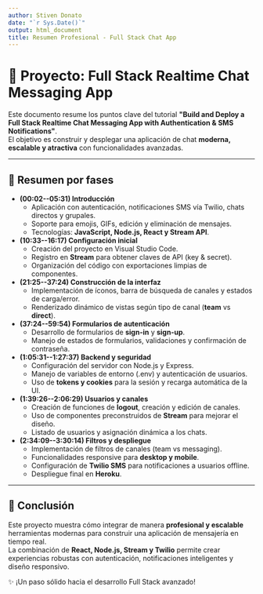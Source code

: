 ```yaml
---
author: Stiven Donato
date: "`r Sys.Date()`"
output: html_document
title: Resumen Profesional - Full Stack Chat App
---
```


# 🚀 Proyecto: Full Stack Realtime Chat Messaging App

Este documento resume los puntos clave del tutorial **"Build and Deploy
a Full Stack Realtime Chat Messaging App with Authentication & SMS
Notifications"**.\
El objetivo es construir y desplegar una aplicación de chat **moderna,
escalable y atractiva** con funcionalidades avanzadas.

------------------------------------------------------------------------

## 📌 Resumen por fases

-   **(00:02--05:31) Introducción**
    -   Aplicación con autenticación, notificaciones SMS vía Twilio,
        chats directos y grupales.
    -   Soporte para emojis, GIFs, edición y eliminación de mensajes.
    -   Tecnologías: **JavaScript, Node.js, React y Stream API**.
-   **(10:33--16:17) Configuración inicial**
    -   Creación del proyecto en Visual Studio Code.
    -   Registro en **Stream** para obtener claves de API (key &
        secret).
    -   Organización del código con exportaciones limpias de
        componentes.
-   **(21:25--37:24) Construcción de la interfaz**
    -   Implementación de íconos, barra de búsqueda de canales y estados
        de carga/error.
    -   Renderizado dinámico de vistas según tipo de canal (**team** vs
        **direct**).
-   **(37:24--59:54) Formularios de autenticación**
    -   Desarrollo de formularios de **sign-in** y **sign-up**.
    -   Manejo de estados de formularios, validaciones y confirmación de
        contraseña.
-   **(1:05:31--1:27:37) Backend y seguridad**
    -   Configuración del servidor con Node.js y Express.
    -   Manejo de variables de entorno (.env) y autenticación de
        usuarios.
    -   Uso de **tokens y cookies** para la sesión y recarga automática
        de la UI.
-   **(1:39:26--2:06:29) Usuarios y canales**
    -   Creación de funciones de **logout**, creación y edición de
        canales.
    -   Uso de componentes preconstruidos de **Stream** para mejorar el
        diseño.
    -   Listado de usuarios y asignación dinámica a los chats.
-   **(2:34:09--3:30:14) Filtros y despliegue**
    -   Implementación de filtros de canales (team vs messaging).
    -   Funcionalidades responsive para **desktop y mobile**.
    -   Configuración de **Twilio SMS** para notificaciones a usuarios
        offline.
    -   Despliegue final en **Heroku**.

------------------------------------------------------------------------

## 🎯 Conclusión

Este proyecto muestra cómo integrar de manera **profesional y
escalable** herramientas modernas para construir una aplicación de
mensajería en tiempo real.\
La combinación de **React, Node.js, Stream y Twilio** permite crear
experiencias robustas con autenticación, notificaciones inteligentes y
diseño responsivo.

✨ ¡Un paso sólido hacia el desarrollo Full Stack avanzado!
